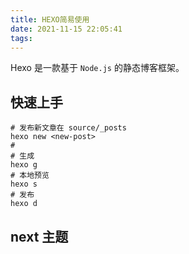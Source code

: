 ```yaml
---
title: HEXO简易使用
date: 2021-11-15 22:05:41
tags:
---
```


Hexo 是一款基于 `Node.js` 的静态博客框架。

<!--more-->

## 快速上手

```shell
# 发布新文章在 source/_posts
hexo new <new-post>
# 
# 生成
hexo g
# 本地预览
hexo s
# 发布
hexo d
```

## next 主题


